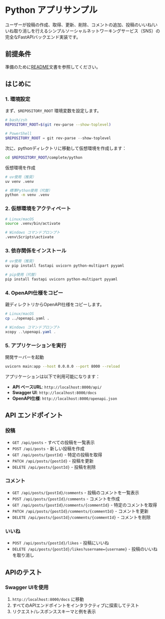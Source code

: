 # Python アプリサンプル

ユーザーが投稿の作成、取得、更新、削除、コメントの追加、投稿のいいね/いいね取り消しを行えるシンプルソーシャルネットワーキングサービス（SNS）の完全なFastAPIバックエンド実装です。

## 前提条件

準備のために[README](../../README.md)文書を参照してください。

## はじめに

### 1. 環境設定

まず、`$REPOSITORY_ROOT` 環境変数を設定します。

```bash
# bash/zsh
REPOSITORY_ROOT=$(git rev-parse --show-toplevel)
```

```powershell
# PowerShell
$REPOSITORY_ROOT = git rev-parse --show-toplevel
```

次に、pythonディレクトリに移動して仮想環境を作成します：

```bash
cd $REPOSITORY_ROOT/complete/python
```

仮想環境を作成

```bash
# uv使用（推奨）
uv venv .venv
```

```bash
# 標準Python使用（代替）
python -m venv .venv
```

### 2. 仮想環境をアクティベート

```bash
# Linux/macOS
source .venv/bin/activate
```

```bash
# Windows コマンドプロンプト
.venv\Scripts\activate
```

### 3. 依存関係をインストール

```bash
# uv使用（推奨）
uv pip install fastapi uvicorn python-multipart pyyaml
```

```bash
# pip使用（代替）
pip install fastapi uvicorn python-multipart pyyaml
```

### 4. OpenAPI仕様をコピー

親ディレクトリからOpenAPI仕様をコピーします。

```bash
# Linux/macOS
cp ../openapi.yaml .
```

```powershell
# Windows コマンドプロンプト
xcopy ..\openapi.yaml .
```

### 5. アプリケーションを実行

開発サーバーを起動

```bash
uvicorn main:app --host 0.0.0.0 --port 8000 --reload
```

アプリケーションは以下で利用可能になります：

- **API ベースURL**: `http://localhost:8000/api/`
- **Swagger UI**: `http://localhost:8000/docs`
- **OpenAPI仕様**: `http://localhost:8000/openapi.json`

## API エンドポイント

### 投稿

- `GET /api/posts` - すべての投稿を一覧表示
- `POST /api/posts` - 新しい投稿を作成
- `GET /api/posts/{postId}` - 特定の投稿を取得
- `PATCH /api/posts/{postId}` - 投稿を更新
- `DELETE /api/posts/{postId}` - 投稿を削除

### コメント

- `GET /api/posts/{postId}/comments` - 投稿のコメントを一覧表示
- `POST /api/posts/{postId}/comments` - コメントを作成
- `GET /api/posts/{postId}/comments/{commentId}` - 特定のコメントを取得
- `PATCH /api/posts/{postId}/comments/{commentId}` - コメントを更新
- `DELETE /api/posts/{postId}/comments/{commentId}` - コメントを削除

### いいね

- `POST /api/posts/{postId}/likes` - 投稿にいいね
- `DELETE /api/posts/{postId}/likes?username={username}` - 投稿のいいねを取り消し

## APIのテスト

### Swagger UIを使用

1. `http://localhost:8000/docs` に移動
2. すべてのAPIエンドポイントをインタラクティブに探索してテスト
3. リクエスト/レスポンススキーマと例を表示
